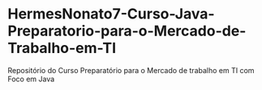 # HermesNonato7-Curso-Java-Preparatorio-para-o-Mercado-de-Trabalho-em-TI
Repositório do Curso Preparatório para o Mercado de trabalho em TI com Foco em Java
